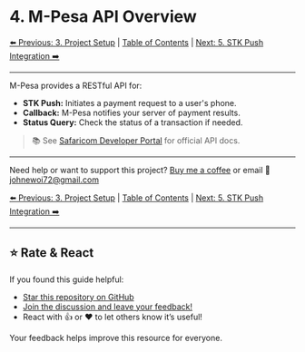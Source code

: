 # 4. M-Pesa API Overview

[⬅️ Previous: 3. Project Setup](./project-setup.md) | [Table of Contents](../README.md#table-of-contents) | [Next: 5. STK Push Integration ➡️](./stk-push-integration.md)

---

M-Pesa provides a RESTful API for:
- **STK Push:** Initiates a payment request to a user's phone.
- **Callback:** M-Pesa notifies your server of payment results.
- **Status Query:** Check the status of a transaction if needed.

> 📚 See [Safaricom Developer Portal](https://developer.safaricom.co.ke/) for official API docs.

---

Need help or want to support this project? [Buy me a coffee](https://coff.ee/johnekiru7v) or email 📧 johnewoi72@gmail.com

[⬅️ Previous: 3. Project Setup](./project-setup.md) | [Table of Contents](../README.md#table-of-contents) | [Next: 5. STK Push Integration ➡️](./stk-push-integration.md)

---

## ⭐ Rate & React

If you found this guide helpful:

- [Star this repository on GitHub](https://github.com/johnekiru/mpesa-laravel-guide)
- [Join the discussion and leave your feedback!](https://github.com/johnekiru/mpesa-laravel-guide/discussions)
- React with 👍 or ❤️ to let others know it’s useful!

Your feedback helps improve this resource for everyone.

